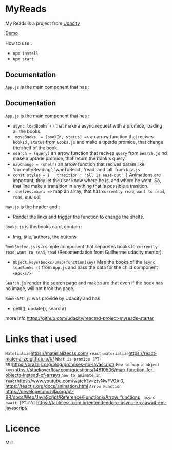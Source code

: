 # MyReads 

My Reads is a project from <a href="https://udacity.com">Udacity</a>

<a href="https://chyper00.github.io/MyReads/"> Demo </a>

How to use : 

* `npm install`
* `npm start`


## Documentation 

`App.js` is the main component that has :

## Documentation 

`App.js` is the main component that has :
* ` async loadBooks () ` that make a async request with a promice, loading all the books.
* ` moveBooks  = (bookId, status) =>` an arrow function that recives `bookId` , `status` from `Books.js` and make a uptade promice, that change the shelf of the book.
* ` search = (query) ` an arrow function that recives ` query ` from `Search.js` nd make a uptade promice, that return the book's query.
* ` navChange = (shelf) ` an arrow function that recives param like 'currenltyReading', 'wanToRead', 'read' and 'all' from `Nav.js` 
* ` const styles = {   trasition : 'all 1s ease-out' } ` Animations are important, they let the user know where he is, and where he went. So, that line make a transition in anything that is possible a trasition.
* ` shelves.map(i =>` map an array, that has `currently read`, `want to read`, `read`, and call <BookShelve/>

`Nav.js` is the header and :
* Render the links and trigger the function to change the shelfs.

`Books.js` is the books card, contain :

* Img, title, authors, the buttons

`BookShelve.js` is a simple component that separetes books to `currently read`, `want to read`, `read` (Recomendation from Guilherme udacity mentor). 
* ` Object.keys(books).map(function(key) ` Map the books of the ` async loadBooks () ` from `App.js` and pass the data for the child component `<Books/>`

`Search.js` render the search page and make sure that even if the book has no image, will not brok the page.

`BooksAPI.js` was provide by Udacity and has 

*  getll(), update(), search() 

more info https://github.com/udacity/reactnd-project-myreads-starter


# Links that i used

` Matelialize `https://materializecss.com/
` react-materialize `https://react-materialize.github.io/#/
` What is promice [PT-BR] `https://braziljs.org/blog/promises-no-javascript/
` How to map a object keys `https://stackoverflow.com/questions/14810506/map-function-for-objects-instead-of-arrays
` how to animate in react `https://www.youtube.com/watch?v=ztvNwFV0Ai0, https://reactjs.org/docs/animation.html
` Arrow Function ` https://developer.mozilla.org/pt-BR/docs/Web/JavaScript/Reference/Functions/Arrow_functions
` async await [PT-BR]` https://tableless.com.br/entendendo-o-async-e-o-await-em-javascript/


# Licence 

MIT


